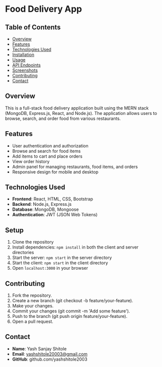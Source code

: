 # Food Delivery App

## Table of Contents
- [Overview](#overview)
- [Features](#features)
- [Technologies Used](#technologies-used)
- [Installation](#installation)
- [Usage](#usage)
- [API Endpoints](#api-endpoints)
- [Screenshots](#screenshots)
- [Contributing](#contributing)
- [Contact](#contact)

## Overview
This is a full-stack food delivery application built using the MERN stack (MongoDB, Express.js, React, and Node.js). The application allows users to browse, search, and order food from various restaurants.

## Features
- User authentication and authorization
- Browse and search for food items
- Add items to cart and place orders
- View order history
- Admin panel for managing restaurants, food items, and orders
- Responsive design for mobile and desktop

## Technologies Used
- **Frontend**: React, HTML, CSS, Bootstrap
- **Backend**: Node.js, Express.js
- **Database**: MongoDB, Mongoose
- **Authentication**: JWT (JSON Web Tokens)


## Setup

1. Clone the repository
2. Install dependencies: `npm install` in both the client and server directories
3. Start the server: `npm start` in the server directory
4. Start the client: `npm start` in the client directory
5. Open `localhost:3000` in your browser

## Contributing

1. Fork the repository.
2. Create a new branch (git checkout -b feature/your-feature).
3. Make your changes.
4. Commit your changes (git commit -m 'Add some feature').
5. Push to the branch (git push origin feature/your-feature).
6. Open a pull request.

## Contact
- **Name**: Yash Sanjay Shitole
- **Email**: yashshitole20003@gmail.com
- **GitHub**: github.com/yashshitole2003
